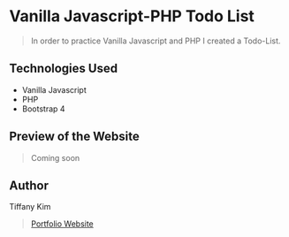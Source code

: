 # Vanilla Javascript-PHP Todo List
> In order to practice Vanilla Javascript and PHP I created a Todo-List.

## Technologies Used
- Vanilla Javascript
- PHP
- Bootstrap 4

## Preview of the Website
> Coming soon 

## Author
Tiffany Kim
> [Portfolio Website](https://tiffanyykim.com/)